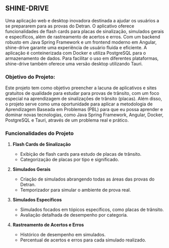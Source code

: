 ## SHINE-DRIVE

Uma aplicação web e desktop inovadora destinada a ajudar os usuários a se prepararem para as provas do Detran. O aplicativo oferece funcionalidades de flash cards para placas de sinalização, simulados gerais e específicos, além de rastreamento de acertos e erros. Com um backend robusto em Java Spring Framework e um frontend moderno em Angular, shine-drive garante uma experiência de usuário fluida e eficiente. A aplicação é conteinerizada com Docker e utiliza PostgreSQL para o armazenamento de dados. Para facilitar o uso em diferentes plataformas, shine-drive também oferece uma versão desktop utilizando Tauri.  

### Objetivo do Projeto:

Este projeto tem como objetivo preencher a lacuna de aplicativos e sites gratuitos de qualidade para estudar para provas de trânsito, com um foco especial na aprendizagem de sinalizações de trânsito (placas). Além disso, o projeto serve como uma oportunidade para aplicar a metodologia de Aprendizagem Baseada em Problemas (PBL) para que eu possa aprender e dominar novas tecnologias, como Java Spring Framework, Angular, Docker, PostgreSQL e Tauri, através de um problema real e prático.

### Funcionalidades do Projeto

1. **Flash Cards de Sinalização**
   - Exibição de flash cards para estudo de placas de trânsito.
   - Categorização de placas por tipo e significado.

2. **Simulados Gerais**
   - Criação de simulados abrangendo todas as áreas das provas do Detran.
   - Temporizador para simular o ambiente de prova real.

3. **Simulados Específicos**
   - Simulados focados em tópicos específicos, como placas de trânsito.
   - Avaliação detalhada de desempenho por categoria.

4. **Rastreamento de Acertos e Erros**
   - Histórico de desempenho em simulados.
   - Percentual de acertos e erros para cada simulado realizado.
